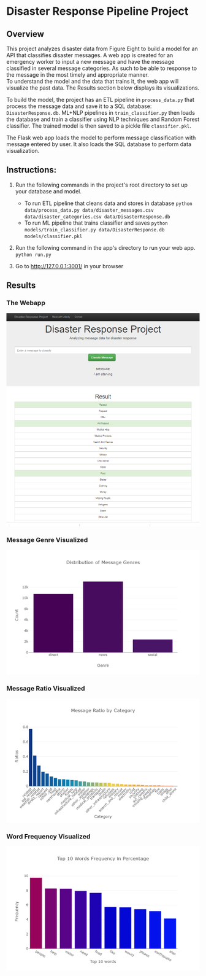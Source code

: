 # Disaster Response Pipeline Project

## Overview

This project analyzes disaster data from Figure Eight to build a model for an API that classifies disaster messages.
A web app is created for an emergency worker to input a new message and  have the message classified in several message categories. As such to be able to response to the message in the most timely and appropriate manner.  
To understand the model and the data that trains it, the web app will visualize the past data. The Results section below displays its visualizations. 

To build the model, the project has an ETL pipeline in `process_data.py` that process the message data and save it to a SQL database: `DisasterResponse.db`. 
ML+NLP pipelines in `train_classifier.py` then loads the database and train a classifier using NLP techniques and Random Forest classifier. The trained model is then saved to a pickle file `classifier.pkl`. 

The Flask web app loads the model to perform message classification with message entered by user. It also loads the SQL database to perform data visualization. 

## Instructions:
1. Run the following commands in the project's root directory to set up your database and model.

    - To run ETL pipeline that cleans data and stores in database
        `python data/process_data.py data/disaster_messages.csv data/disaster_categories.csv data/DisasterResponse.db`
    - To run ML pipeline that trains classifier and saves
        `python models/train_classifier.py data/DisasterResponse.db models/classifier.pkl`

2. Run the following command in the app's directory to run your web app.
    `python run.py`

3. Go to http://127.0.0.1:3001/ in your browser

## Results

### The Webapp

[image1]: https://github.com/jiewwantan/Disaster_Response_ETL_NLP_pipelines/blob/master/clf_webapp.png "Message Classifier"
![Message Classifier][image1]

### Message Genre Visualized

[image2]: https://github.com/jiewwantan/Disaster_Response_ETL_NLP_pipelines/blob/master/message_genre.png "Message Genre"
![Message Genre][image2]

### Message Ratio Visualized

[image3]: https://github.com/jiewwantan/Disaster_Response_ETL_NLP_pipelines/blob/master/message_ratio.png "Message Ratio"
![Message Ratio][image3]

### Word Frequency Visualized

[image4]: https://github.com/jiewwantan/Disaster_Response_ETL_NLP_pipelines/blob/master/words_freq.png "Word Frequency"
![Word Frequency][image4]

